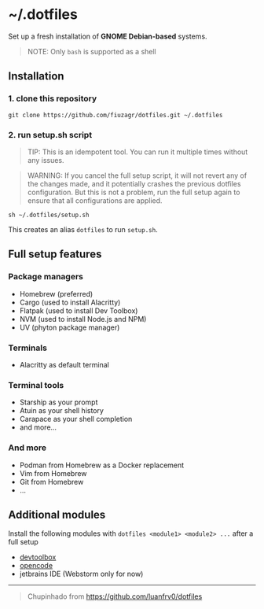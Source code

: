 # ~/.dotfiles

Set up a fresh installation of **GNOME Debian-based** systems.

> NOTE: Only `bash` is supported as a shell

## Installation

### 1. clone this repository

```shell
git clone https://github.com/fiuzagr/dotfiles.git ~/.dotfiles
```

### 2. run setup.sh script

> TIP: This is an idempotent tool. You can run it multiple times without any
> issues.

> WARNING: If you cancel the full setup script, it will not revert any of the
> changes made, and it potentially crashes the previous dotfiles configuration.
> But this is not a problem, run the full setup again to ensure that all
> configurations are applied.

```shell
sh ~/.dotfiles/setup.sh
```

This creates an alias `dotfiles` to run `setup.sh`.

## Full setup features

### Package managers

- Homebrew (preferred)
- Cargo (used to install Alacritty)
- Flatpak (used to install Dev Toolbox)
- NVM (used to install Node.js and NPM)
- UV (phyton package manager)

### Terminals

- Alacritty as default terminal

### Terminal tools

- Starship as your prompt
- Atuin as your shell history
- Carapace as your shell completion
- and more...

### And more

- Podman from Homebrew as a Docker replacement
- Vim from Homebrew
- Git from Homebrew
- ...

## Additional modules

Install the following modules with `dotfiles <module1> <module2> ...` after a
full setup

- [devtoolbox](https://flathub.org/en/apps/me.iepure.devtoolbox)
- [opencode](https://opencode.ai/)
- jetbrains IDE (Webstorm only for now)

---

> Chupinhado from https://github.com/luanfrv0/dotfiles
